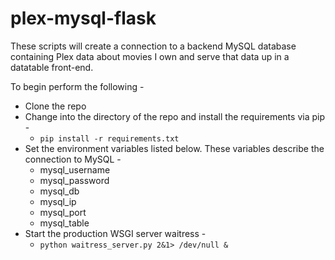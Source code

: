 # plex-mysql-flask
These scripts will create a connection to a backend MySQL database containing Plex data about movies I own and serve that data up in a datatable front-end. 

To begin perform the following -
* Clone the repo
* Change into the directory of the repo and install the requirements via pip -
  * `pip install -r requirements.txt`
* Set the environment variables listed below. These variables describe the connection to MySQL -
  * mysql_username
  * mysql_password
  * mysql_db
  * mysql_ip
  * mysql_port
  * mysql_table
* Start the production WSGI server waitress -
  * `python waitress_server.py 2&1> /dev/null &`
